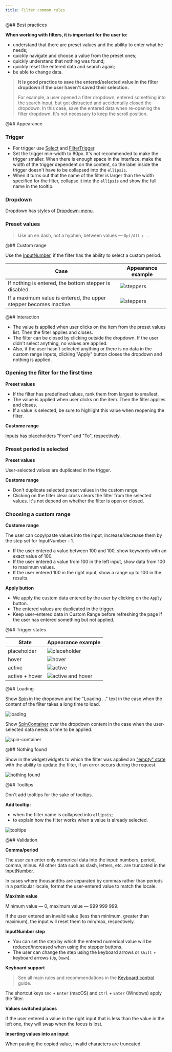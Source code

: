 ```yaml
---
title: Filter common rules
---
```


@## Best practices

**When working with filters, it is important for the user to:**

- understand that there are preset values and the ability to enter what he needs;
- quickly navigate and choose a value from the preset ones;
- quickly understand that nothing was found;
- quickly reset the entered data and search again;
- be able to change data.

> **It is good practice to save the entered/selected value in the filter dropdown if the user haven't saved their selection.**
>
> For example, a user opened a filter dropdown, entered something into the search input, but got distracted and accidentally closed the dropdown. In this case, save the entered data when re-opening the filter dropdown. It's not necessary to keep the scroll position.

@## Appearance

### Trigger

- For trigger use [Select](/components/select/) and [FilterTrigger](/components/filter-trigger/).
- Set the trigger min-width to 80px. It's not recommended to make the trigger smaller. When there is enough space in the interface, make the width of the trigger dependent on the content, so the label inside the trigger doesn't have to be collapsed into the `ellipsis`.
- When it turns out that the name of the filter is larger than the width specified for the filter, collapse it into the `ellipsis` and show the full name in the tooltip.

### Dropdown

Dropdown has styles of [Dropdown-menu](/components/dropdown-menu/).

### Preset values

> Use an en dash, not a hyphen, between values — `Opt/Alt` + `-`.

@## Custom range

Use the [InputNumber](/components/input-number/), if the filter has the ability to select a custom period.

| Case                                                               | Appearance example                   |
| ------------------------------------------------------------------ | ------------------------------------ |
| If nothing is entered, the bottom stepper is disabled.             | ![steppers](static/steppers-min.png) |
| If a maximum value is entered, the upper stepper becomes inactive. | ![steppers](static/steppers-max.png) |

@## Interaction

- The value is applied when user clicks on the item from the preset values list. Then the filter applies and closes.
- The filter can be closed by clicking outside the dropdown. If the user didn't select anything, no values are applied.
- Also, if the user hasn't selected anything or there is no data in the custom range inputs, clicking "Apply" button closes the dropdown and nothing is applied.

### Opening the filter for the first time

**Preset values**

- If the filter has predefined values, rank them from largest to smallest.
- The value is applied when user clicks on the item. Then the filter applies and closes.
- If a value is selected, be sure to highlight this value when reopening the filter.

**Custome range**

Inputs has placeholders "From" and "To", respectively.

### Preset period is selected

**Preset values**

User-selected values are duplicated in the trigger.

**Custome range**

- Don't duplicate selected preset values in the custom range.
- Clicking on the filter clear cross clears the filter from the selected values. It's not depend on whether the filter is open or closed.

### Choosing a custom range

**Custome range**

The user can copy/paste values into the input, increase/decrease them by the step set for InputNumber - 1.

- If the user entered a value between 100 and 100, show keywords with an exact value of 100.
- If the user entered a value from 100 in the left input, show data from 100 to maximum values.
- If the user entered 100 in the right input, show a range up to 100 in the results.

**Apply button**

- We apply the custom data entered by the user by clicking on the `Apply` button.
- The entered values are duplicated in the trigger.
- Keep user-entered data in Custom Range before refreshing the page if the user has entered something but not applied.

@## Trigger states

| State          | Appearance example                           |
| -------------- | -------------------------------------------- |
| placeholder    | ![placeholder](static/placeholder.png)       |
| hover          | ![hover](static/hover.png)                   |
| active         | ![active](static/active.png)                 |
| active + hover | ![active and hover](static/active-hover.png) |

@## Loading

Show [Spin](/components/spin/) in the dropdown and the "Loading ..." text in the case when the content of the filter takes a long time to load.

![loading](static/loading.png)

Show [SpinContainer](/components/spin-container/) over the dropdown content in the case when the user-selected data needs a time to be applied.

![spin-container](static/spin-container-tags.png)

@## Nothing found

Show in the widget/widgets to which the filter was applied an ["empty" state](/components/widget-empty/) with the ability to update the filter, if an error occurs during the request.

![nothing found](static/nothing-found.png)

@## Tooltips

Don't add tooltips for the sake of tooltips.

**Add tooltip:**

- when the filter name is collapsed into `ellipsis`;
- to explain how the filter works when a value is already selected.

![tooltips](static/tooltips-cp.png)

@## Validation

**Comma/period**

The user can enter only numerical data into the input: numbers, period, comma, minus. All other data such as slash, letters, etc. are truncated in the [InputNumber](/components/input-number/).

In cases where thousandths are separated by commas rather than periods in a particular locale, format the user-entered value to match the locale.

**Max/min value**

Minimum value — 0, maximum value — 999 999 999.

If the user entered an invalid value (less than minimum, greater than maximum), the input will reset them to min/max, respectively.

**InputNumber step**

- You can set the step by which the entered numerical value will be reduced/increased when using the stepper buttons.
- The user can change the step using the keyboard arrows or `Shift` + keyboard arrows (`Up`, `Down`).

**Keyboard support**

> See all main rules and recommendations in the [Keyboard control](/core-principles/a11y/a11y-keyboard/) guide.

The shortcut keys `Cmd` + `Enter` (macOS) and `Ctrl` + `Enter` (Windows) apply the filter.

**Values switched places**

If the user entered a value in the right input that is less than the value in the left one, they will swap when the focus is lost.

**Inserting values into an input**

When pasting the copied value, invalid characters are truncated.
